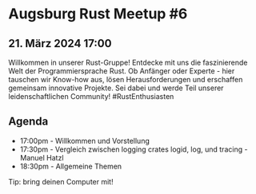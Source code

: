 # Augsburg Rust Meetup #6
## 21. März 2024 17:00

Willkommen in unserer Rust-Gruppe! Entdecke mit uns die faszinierende Welt der Programmiersprache Rust. Ob Anfänger oder Experte - hier tauschen wir Know-how aus, lösen Herausforderungen und erschaffen gemeinsam innovative Projekte. Sei dabei und werde Teil unserer leidenschaftlichen Community! #RustEnthusiasten

## Agenda
- 17:00pm - Willkommen und Vorstellung
- 17:30pm - Vergleich zwischen logging crates logid, log, und tracing - Manuel Hatzl
- 18:30pm - Allgemeine Themen

Tip: bring deinen Computer mit!